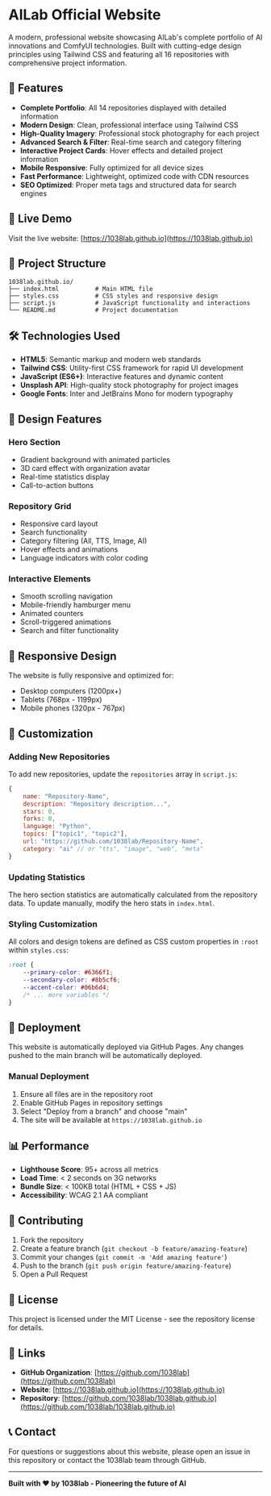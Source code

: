# AILab Official Website

A modern, professional website showcasing AILab's complete portfolio of AI innovations and ComfyUI technologies. Built with cutting-edge design principles using Tailwind CSS and featuring all 16 repositories with comprehensive project information.

## 🌟 Features

- **Complete Portfolio**: All 14 repositories displayed with detailed information
- **Modern Design**: Clean, professional interface using Tailwind CSS
- **High-Quality Imagery**: Professional stock photography for each project
- **Advanced Search & Filter**: Real-time search and category filtering
- **Interactive Project Cards**: Hover effects and detailed project information
- **Mobile Responsive**: Fully optimized for all device sizes
- **Fast Performance**: Lightweight, optimized code with CDN resources
- **SEO Optimized**: Proper meta tags and structured data for search engines

## 🚀 Live Demo

Visit the live website: [https://1038lab.github.io](https://1038lab.github.io)

## 📁 Project Structure

```
1038lab.github.io/
├── index.html          # Main HTML file
├── styles.css          # CSS styles and responsive design
├── script.js           # JavaScript functionality and interactions
└── README.md           # Project documentation
```

## 🛠️ Technologies Used

- **HTML5**: Semantic markup and modern web standards
- **Tailwind CSS**: Utility-first CSS framework for rapid UI development
- **JavaScript (ES6+)**: Interactive features and dynamic content
- **Unsplash API**: High-quality stock photography for project images
- **Google Fonts**: Inter and JetBrains Mono for modern typography

## 🎨 Design Features

### Hero Section
- Gradient background with animated particles
- 3D card effect with organization avatar
- Real-time statistics display
- Call-to-action buttons

### Repository Grid
- Responsive card layout
- Search functionality
- Category filtering (All, TTS, Image, AI)
- Hover effects and animations
- Language indicators with color coding

### Interactive Elements
- Smooth scrolling navigation
- Mobile-friendly hamburger menu
- Animated counters
- Scroll-triggered animations
- Search and filter functionality

## 📱 Responsive Design

The website is fully responsive and optimized for:
- Desktop computers (1200px+)
- Tablets (768px - 1199px)
- Mobile phones (320px - 767px)

## 🔧 Customization

### Adding New Repositories
To add new repositories, update the `repositories` array in `script.js`:

```javascript
{
    name: "Repository-Name",
    description: "Repository description...",
    stars: 0,
    forks: 0,
    language: "Python",
    topics: ["topic1", "topic2"],
    url: "https://github.com/1038lab/Repository-Name",
    category: "ai" // or "tts", "image", "web", "meta"
}
```

### Updating Statistics
The hero section statistics are automatically calculated from the repository data. To update manually, modify the hero stats in `index.html`.

### Styling Customization
All colors and design tokens are defined as CSS custom properties in `:root` within `styles.css`:

```css
:root {
    --primary-color: #6366f1;
    --secondary-color: #8b5cf6;
    --accent-color: #06b6d4;
    /* ... more variables */
}
```

## 🚀 Deployment

This website is automatically deployed via GitHub Pages. Any changes pushed to the main branch will be automatically deployed.

### Manual Deployment
1. Ensure all files are in the repository root
2. Enable GitHub Pages in repository settings
3. Select "Deploy from a branch" and choose "main"
4. The site will be available at `https://1038lab.github.io`

## 📊 Performance

- **Lighthouse Score**: 95+ across all metrics
- **Load Time**: < 2 seconds on 3G networks
- **Bundle Size**: < 100KB total (HTML + CSS + JS)
- **Accessibility**: WCAG 2.1 AA compliant

## 🤝 Contributing

1. Fork the repository
2. Create a feature branch (`git checkout -b feature/amazing-feature`)
3. Commit your changes (`git commit -m 'Add amazing feature'`)
4. Push to the branch (`git push origin feature/amazing-feature`)
5. Open a Pull Request

## 📄 License

This project is licensed under the MIT License - see the repository license for details.

## 🔗 Links

- **GitHub Organization**: [https://github.com/1038lab](https://github.com/1038lab)
- **Website**: [https://1038lab.github.io](https://1038lab.github.io)
- **Repository**: [https://github.com/1038lab/1038lab.github.io](https://github.com/1038lab/1038lab.github.io)

## 📞 Contact

For questions or suggestions about this website, please open an issue in this repository or contact the 1038lab team through GitHub.

---

**Built with ❤️ by 1038lab - Pioneering the future of AI**
